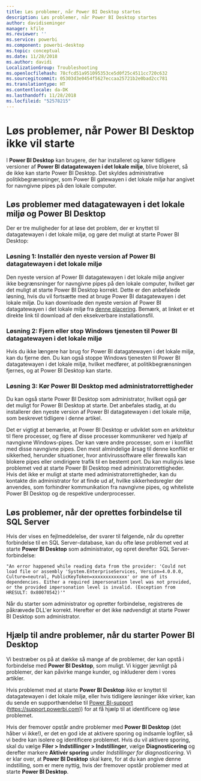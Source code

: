 ```yaml
---
title: Løs problemer, når Power BI Desktop startes
description: Løs problemer, når Power BI Desktop startes
author: davidiseminger
manager: kfile
ms.reviewer: ''
ms.service: powerbi
ms.component: powerbi-desktop
ms.topic: conceptual
ms.date: 11/28/2018
ms.author: davidi
LocalizationGroup: Troubleshooting
ms.openlocfilehash: 78cfcd51a951095353ce5d0f25c4511cc720c632
ms.sourcegitcommit: 05303d3e0454f5627eccaa25721b2e0bad2cc781
ms.translationtype: HT
ms.contentlocale: da-DK
ms.lasthandoff: 11/28/2018
ms.locfileid: "52578215"
---
```

# <a name="resolve-issues-when-power-bi-desktop-will-not-launch"></a>Løs problemer, når Power BI Desktop ikke vil starte
I **Power BI Desktop** kan brugere, der har installeret og kører tidligere versioner af **Power BI datagatewayen i det lokale miljø**, blive blokeret, så de ikke kan starte Power BI Desktop. Det skyldes administrative politikbegrænsninger, som Power BI gatewayen i det lokale miljø har angivet for navngivne pipes på den lokale computer. 

## <a name="resolve-issues-with-the-on-premises-data-gateway-and-power-bi-desktop"></a>Løs problemer med datagatewayen i det lokale miljø og Power BI Desktop
Der er tre muligheder for at løse det problem, der er knyttet til datagatewayen i det lokale miljø, og gøre det muligt at starte Power BI Desktop:

### <a name="resolution-1-install-the-latest-version-of-power-bi-on-premises-data-gateway"></a>Løsning 1: Installér den nyeste version af Power BI datagatewayen i det lokale miljø
Den nyeste version af Power BI datagatewayen i det lokale miljø angiver ikke begrænsninger for navngivne pipes på den lokale computer, hvilket gør det muligt at starte Power BI Desktop korrekt. Dette er den anbefalede løsning, hvis du vil fortsætte med at bruge Power BI datagatewayen i det lokale miljø. Du kan downloade den nyeste version af Power BI datagatewayen i det lokale miljø fra [denne placering](https://go.microsoft.com/fwlink/?LinkId=698863). Bemærk, at linket er et direkte link til download af den eksekverbare installationsfil.

### <a name="resolution-2-uninstall-or-stop-the-power-bi-on-premises-data-gateway-windows-service"></a>Løsning 2: Fjern eller stop Windows tjenesten til Power BI datagatewayen i det lokale miljø
Hvis du ikke længere har brug for Power BI datagatewayen i det lokale miljø, kan du fjerne den. Du kan også stoppe Windows tjenesten til Power BI datagatewayen i det lokale miljø, hvilket medfører, at politikbegrænsningen fjernes, og at Power BI Desktop kan starte.

### <a name="resolution-3-run-power-bi-desktop-with-administrator-privilege"></a>Løsning 3: Kør Power BI Desktop med administratorrettigheder
Du kan også starte Power BI Desktop som administrator, hvilket også gør det muligt for Power BI Desktop at starte. Det anbefales stadig, at du installerer den nyeste version af Power BI datagatewayen i det lokale miljø, som beskrevet tidligere i denne artikel.

Det er vigtigt at bemærke, at Power BI Desktop er udviklet som en arkitektur til flere processer, og flere af disse processer kommunikerer ved hjælp af navngivne Windows-pipes. Der kan være andre processer, som er i konflikt med disse navngivne pipes. Den mest almindelige årsag til denne konflikt er sikkerhed, herunder situationer, hvor antivirussoftware eller firewalls kan blokere pipes eller omdirigere trafik til en bestemt port. Du kan muligvis løse problemet ved at starte Power BI Desktop med administratorrettigheder. Hvis det ikke er muligt at starte med administratorrettigheder, kan du kontakte din administrator for at finde ud af, hvilke sikkerhedsregler der anvendes, som forhindrer kommunikation fra navngivne pipes, og whiteliste Power BI Desktop og de respektive underprocesser.

## <a name="resolve-issues-when-connecting-to-sql-server"></a>Løs problemer, når der oprettes forbindelse til SQL Server
Hvis der vises en fejlmeddelelse, der svarer til følgende, når du opretter forbindelse til en SQL Server-database, kan du ofte løse problemet ved at starte **Power BI Desktop** som administrator, og opret derefter SQL Server-forbindelse:

    "An error happened while reading data from the provider: 'Could not load file or assembly 'System.EnterpriseServices, Version=4.0.0.0, Culture=neutral, PublicKeyToken=xxxxxxxxxxxxx' or one of its dependencies. Either a required impersonation level was not provided, or the provided impersonation level is invalid. (Exception from HRESULT: 0x80070542)'"

Når du starter som administrator og opretter forbindelse, registreres de påkrævede DLL'er korrekt. Herefter er det ikke nødvendigt at starte Power BI Desktop som administrator.

## <a name="help-with-other-issues-when-launching-power-bi-desktop"></a>Hjælp til andre problemer, når du starter Power BI Desktop
Vi bestræber os på at dække så mange af de problemer, der kan opstå i forbindelse med **Power BI Desktop**, som muligt. Vi kigger jævnligt på problemer, der kan påvirke mange kunder, og inkluderer dem i vores artikler.

Hvis problemet med at starte **Power BI Desktop** ikke er knyttet til datagatewayen i det lokale miljø, eller hvis tidligere løsninger ikke virker, kan du sende en supporthændelse til [Power BI-support](https://support.powerbi.com) (https://support.powerbi.com)) for at få hjælp til at identificere og løse problemet.

Hvis der fremover opstår andre problemer med **Power BI Desktop** (det håber vi ikke!), er det en god ide at aktivere sporing og indsamle logfiler, så vi bedre kan isolere og identificere problemet. Hvis du vil aktivere sporing, skal du vælge **Filer > Indstillinger > Indstillinger**, vælge **Diagnosticering** og derefter markere **Aktivér sporing** under *Indstillinger for diagnosticering*. Vi er klar over, at **Power BI Desktop** skal køre, for at du kan angive denne indstilling, som er mere nyttig, hvis der fremover opstår problemer med at starte **Power BI Desktop**.

